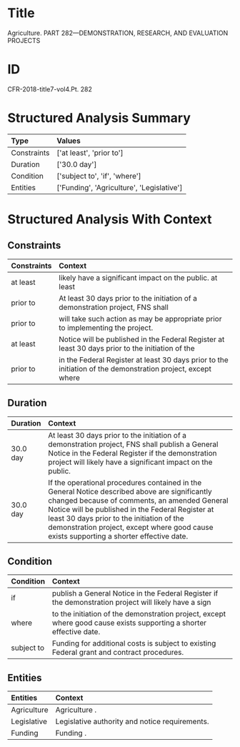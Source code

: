 # Title

 Agriculture. PART 282—DEMONSTRATION, RESEARCH, AND EVALUATION PROJECTS


# ID

 CFR-2018-title7-vol4.Pt. 282


# Structured Analysis Summary

| Type        | Values                                    |
|:------------|:------------------------------------------|
| Constraints | ['at least', 'prior to']                  |
| Duration    | ['30.0 day']                              |
| Condition   | ['subject to', 'if', 'where']             |
| Entities    | ['Funding', 'Agriculture', 'Legislative'] |


# Structured Analysis With Context

 


## Constraints

| Constraints   | Context                                                                                                     |
|:--------------|:------------------------------------------------------------------------------------------------------------|
| at least      | likely have a significant impact on the public. at least                                                    |
| prior to      | At least 30 days  prior to the initiation of a demonstration project, FNS shall                             |
| prior to      | will take such action as may be appropriate prior to  implementing the project.                             |
| at least      | Notice will be published in the Federal Register at least 30 days prior to the initiation of the            |
| prior to      | in the Federal Register at least 30 days prior to the initiation of the demonstration project, except where |


## Duration

| Duration   | Context                                                                                                                                                                                                                                                                                                                                     |
|:-----------|:--------------------------------------------------------------------------------------------------------------------------------------------------------------------------------------------------------------------------------------------------------------------------------------------------------------------------------------------|
| 30.0 day   | At least 30 days prior to the initiation of a demonstration project, FNS shall publish a General Notice in the Federal Register if the demonstration project will likely have a significant impact on the public.                                                                                                                           |
| 30.0 day   | If the operational procedures contained in the General Notice described above are significantly changed because of comments, an amended General Notice will be published in the Federal Register at least 30 days prior to the initiation of the demonstration project, except where good cause exists supporting a shorter effective date. |


## Condition

| Condition   | Context                                                                                                              |
|:------------|:---------------------------------------------------------------------------------------------------------------------|
| if          | publish a General Notice in the Federal Register if  the demonstration project will likely have a sign               |
| where       | to the initiation of the demonstration project, except where  good cause exists supporting a shorter effective date. |
| subject to  | Funding for additional costs is  subject to  existing Federal grant and contract procedures.                         |


## Entities

| Entities    | Context                                         |
|:------------|:------------------------------------------------|
| Agriculture | Agriculture .                                   |
| Legislative | Legislative  authority and notice requirements. |
| Funding     | Funding .                                       |


